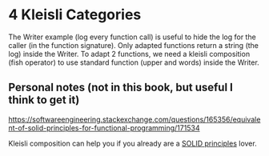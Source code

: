 # 4 Kleisli Categories

The Writer example (log every function call) is useful to hide the log for the caller (in the function signature). 
Only adapted functions return a string (the log) inside the Writer.
To adapt 2 functions, we need a kleisli composition (fish operator) to use standard function (upper and words) inside the Writer.

## Personal notes (not in this book, but useful I think to get it)
https://softwareengineering.stackexchange.com/questions/165356/equivalent-of-solid-principles-for-functional-programming/171534

Kleisli composition can help you if you already are a [SOLID principles](https://en.wikipedia.org/wiki/SOLID) lover.